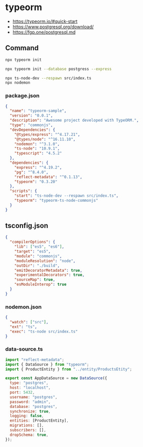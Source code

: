# typeorm

- https://typeorm.io/#quick-start
- https://www.postgresql.org/download/
- https://fgp.one/postgresql.md

## Command

```bash
npx typeorm init

npx typeorm init --database postgress --express

npx ts-node-dev --respawn src/index.ts
npx nodemon
```

### package.json

```json
{
  "name": "typeorm-sample",
  "version": "0.0.1",
  "description": "Awesome project developed with TypeORM.",
  "type": "commonjs",
  "devDependencies": {
    "@types/express": "^4.17.21",
    "@types/node": "^16.11.10",
    "nodemon": "^3.1.0",
    "ts-node": "10.9.1",
    "typescript": "4.5.2"
  },
  "dependencies": {
    "express": "^4.19.2",
    "pg": "^8.4.0",
    "reflect-metadata": "^0.1.13",
    "typeorm": "0.3.20"
  },
  "scripts": {
    "start": "ts-node-dev --respawn src/index.ts",
    "typeorm": "typeorm-ts-node-commonjs"
  }
}
```

## tsconfig.json

```json
{
  "compilerOptions": {
    "lib": ["es5", "es6"],
    "target": "es5",
    "module": "commonjs",
    "moduleResolution": "node",
    "outDir": "./build",
    "emitDecoratorMetadata": true,
    "experimentalDecorators": true,
    "sourceMap": true,
    "esModuleInterop": true
  }
}
```

### nodemon.json

```json
{
  "watch": ["src"],
  "ext": "ts",
  "exec": "ts-node src/index.ts"
}
```

### data-source.ts

```js
import "reflect-metadata";
import { DataSource } from "typeorm";
import { ProductEntity } from "../entity/ProductsEtity";

export const AppDataSource = new DataSource({
  type: "postgres",
  host: "localhost",
  port: 5432,
  username: "postgres",
  password: "admin",
  database: "postgres",
  synchronize: true,
  logging: false,
  entities: [ProductEntity],
  migrations: [],
  subscribers: [],
  dropSchema: true,
});
```
